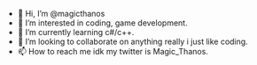 - 👋 Hi, I’m @magicthanos
- 👀 I’m interested in coding, game development.
- 🌱 I’m currently learning c#/c++.
- 💞️ I’m looking to collaborate on anything really i just like coding.
- 📫 How to reach me idk my twitter is Magic_Thanos.

<!---
magicthanos/magicthanos is a ✨ special ✨ repository because its `README.md` (this file) appears on your GitHub profile.
You can click the Preview link to take a look at your changes.
--->
